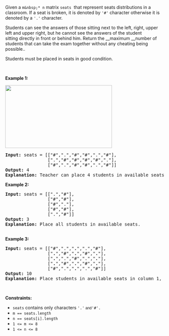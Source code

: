 Given a `` m&nbsp;* n ``&nbsp;matrix `` seats ``&nbsp;&nbsp;that represent seats distributions&nbsp;in a classroom.&nbsp;If a seat&nbsp;is&nbsp;broken, it is denoted by `` '#' `` character otherwise it is denoted by a `` '.' `` character.

Students can see the answers of those sitting next to the left, right, upper left and upper right, but he cannot see the answers of the student sitting&nbsp;directly in front or behind him. Return the __maximum __number of students that can take the exam together&nbsp;without any cheating being possible..

Students must be placed in seats in good condition.

&nbsp;

__Example 1:__

<img height="200" src="https://assets.leetcode.com/uploads/2020/01/29/image.png" width="339"/>

<pre>
<strong>Input:</strong> seats = [["#",".","#","#",".","#"],
&nbsp;               [".","#","#","#","#","."],
&nbsp;               ["#",".","#","#",".","#"]]
<strong>Output:</strong> 4
<strong>Explanation:</strong> Teacher can place 4 students in available seats so they don't cheat on the exam. 
</pre>

__Example 2:__

<pre>
<strong>Input:</strong> seats = [[".","#"],
&nbsp;               ["#","#"],
&nbsp;               ["#","."],
&nbsp;               ["#","#"],
&nbsp;               [".","#"]]
<strong>Output:</strong> 3
<strong>Explanation:</strong> Place all students in available seats. 

</pre>

__Example 3:__

<pre>
<strong>Input:</strong> seats = [["#",".","<strong>.</strong>",".","#"],
&nbsp;               ["<strong>.</strong>","#","<strong>.</strong>","#","<strong>.</strong>"],
&nbsp;               ["<strong>.</strong>",".","#",".","<strong>.</strong>"],
&nbsp;               ["<strong>.</strong>","#","<strong>.</strong>","#","<strong>.</strong>"],
&nbsp;               ["#",".","<strong>.</strong>",".","#"]]
<strong>Output:</strong> 10
<strong>Explanation:</strong> Place students in available seats in column 1, 3 and 5.
</pre>

&nbsp;

__Constraints:__

<ul><li><code>seats</code>&nbsp;contains only characters&nbsp;<code>'.'<font face="sans-serif, Arial, Verdana, Trebuchet MS">&nbsp;and</font></code><code>'#'.</code></li><li><code>m ==&nbsp;seats.length</code></li><li><code>n ==&nbsp;seats[i].length</code></li><li><code>1 &lt;= m &lt;= 8</code></li><li><code>1 &lt;= n &lt;= 8</code></li></ul>